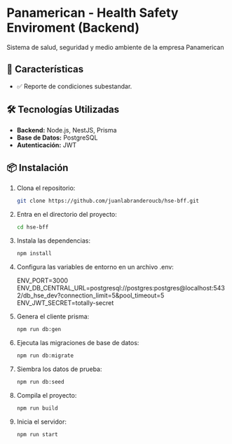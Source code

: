 # Panamerican - Health Safety Enviroment (Backend)

Sistema de salud, seguridad y medio ambiente de la empresa Panamerican

## 🚀 Características

- ✅ Reporte de condiciones subestandar.

## 🛠️ Tecnologías Utilizadas

- **Backend:** Node.js, NestJS, Prisma
- **Base de Datos:** PostgreSQL
- **Autenticación:** JWT

## 📦 Instalación

1. Clona el repositorio:

   ```bash
   git clone https://github.com/juanlabranderoucb/hse-bff.git

   ```

2. Entra en el directorio del proyecto:

   ```bash
   cd hse-bff

   ```

3. Instala las dependencias:

   ```bash
   npm install

   ```

4. Configura las variables de entorno en un archivo .env:

   ENV_PORT=3000
   ENV_DB_CENTRAL_URL=postgresql://postgres:postgres@localhost:5432/db_hse_dev?connection_limit=5&pool_timeout=5
   ENV_JWT_SECRET=totally-secret

5. Genera el cliente prisma:

   ```bash
   npm run db:gen

   ```

6. Ejecuta las migraciones de base de datos:

   ```bash
   npm run db:migrate

   ```

7. Siembra los datos de prueba:

   ```bash
   npm run db:seed

   ```

8. Compila el proyecto:

   ```bash
   npm run build

   ```

9. Inicia el servidor:
   ```bash
   npm run start
   ```
